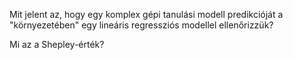 Mit jelent az, hogy egy komplex gépi tanulási modell predikcióját a "környezetében" egy lineáris regressziós modellel ellenőrizzük?

Mi az a Shepley-érték?